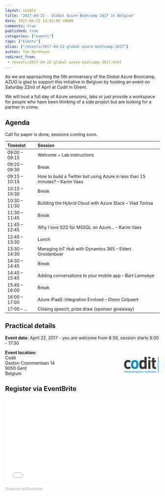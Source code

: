 ```yaml
---
layout: single
title: "2017-04-22 - Global Azure Bootcamp 2017 in Belgium"
date: 2017-04-22 13:42:00 +0000
comments: true
published: true
categories: ["events"]
tags: ["Events"]
alias: ["/events/2017-04-22-global-azure-bootcamp-2017"]
author: Tom Kerkhove
redirect_from:
 - /events/2017-04-22-global-azure-bootcamp-2017.html
---
```


As we are approaching the 5th anniversary of the Global Azure Bootcamp, AZUG is glad to support this initiative in Belgium by hosting an event on Saturday 22nd of April at Codit in Ghent.

We will host a full day of Azure sessions, labs or just provide a workspace for people who have been thinking of a side project but are looking for a partner in crime.

## Agenda
Call for paper is done, sessions coming soon.

| Timeslot        | Session                                                                                                                       |
|:-------------------|:-------------------------------------------------------------------------------------------------------------|
| 09:00 – 09:15 | Welcome + Lab instructions                                                                                     |
| 09:20 – 09:30 | 	 Break                                                                                                                        |
| 09:15 – 10:15 | 	 How to build a Twitter bot using Azure in less than 15 minutes? – Karim Vaes |
| 10:15 – 10:30 | 	 Break                                                                                                                        |
| 10:30 – 11:30 | 	 Building the Hybrid Cloud with Azure Stack  – Vlad Tomsa                                  |
| 11:30 – 11:45 | 	 Break                                                                                                                        |
| 11:45 – 12:45 | 	 Why I love S2D for MSSQL on Azure... – Karim Vaes                                             |
| 12:45 – 13:30 | 	 Lunch                                                                                                                       |
| 13:30 – 14:30 | 	 Managing IoT Hub with Dynamics 365 – Eldert Grootenboer                              |
| 14:30 – 14:45 | 	 Break                                                                                                                        |
| 14:45 – 15:45 | 	 Adding conversations to your mobile app – Bart Lannoeye                                |
| 15:45 – 16:00 | 	 Break                                                                                                                        |
| 16:00 – 17:00 | 	 Azure IPaaS: Integration Evolved – Glenn Colpaert                                              |
| 17:00 – ...	    |  Closing speech, prize draw (sponsor giveaway)                                                     |

## Practical details

**Event date:** April 22, 2017 - you are welcome from 8:30, session starts 9:00 - 17:30

**Event location:**<br />
<img width="120" height="60" align="right" alt="" src="/assets/media/sponsors/logo-codit.jpg">Codit<br />
Gaston Crommenlaan 14<br />
9050 Gent<br />
Belgium

## Register via EventBrite
<div style="width:100%; text-align:left;"><iframe src="//eventbrite.com/tickets-external?eid=32087131474&ref=etckt" frameborder="0" height="275" width="100%" vspace="0" hspace="0" marginheight="5" marginwidth="5" scrolling="auto" allowtransparency="true"></iframe><div style="font-family:Helvetica, Arial; font-size:12px; padding:10px 0 5px; margin:2px; width:100%; text-align:left;" ><a class="powered-by-eb" style="color: #ADB0B6; text-decoration: none;" target="_blank" href="http://www.eventbrite.com/">Powered by Eventbrite</a></div></div>